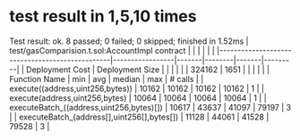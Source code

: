 # test result in 1,5,10 times

Test result: ok. 8 passed; 0 failed; 0 skipped; finished in 1.52ms
| test/gasComparision.t.sol:AccountImpl contract |                 |       |        |       |         |
|------------------------------------------------|-----------------|-------|--------|-------|---------|
| Deployment Cost                                | Deployment Size |       |        |       |         |
| 324162                                         | 1651            |       |        |       |         |
| Function Name                                  | min             | avg   | median | max   | # calls |
| execute((address,uint256,bytes))               | 10162           | 10162 | 10162  | 10162 | 1       |
| execute(address,uint256,bytes)                 | 10064           | 10064 | 10064  | 10064 | 1       |
| executeBatch_((address,uint256,bytes)[])       | 10617           | 43637 | 41097  | 79197 | 3       |
| executeBatch_(address[],uint256[],bytes[])     | 11128           | 44061 | 41528  | 79528 | 3       |
